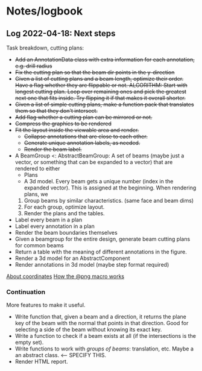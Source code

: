 # Notes/logbook

## Log 2022-04-18: Next steps

Task breakdown, cutting plans:

* ~~Add an AnnotationData class with extra information for each annotation, e.g. drill radius~~
* ~~Fix the cutting plan so that the beam dir points in the y-direction~~
* ~~Given a list of cutting plans and a beam length, optimize their order. Have a flag whether they are flippable or not.
  ALGORITHM: Start with longest cutting plan. Loop over remaining ones and pick the greatest next one that fits inside.
  Try flipping it if that makes it overall shorter.~~
* ~~Given a list of simple cutting plans, make a function pack that translates them so that they don't intersect.~~
* ~~Add flag whether a cutting plan can be mirrored or not.~~
* ~~Compress the graphics to be rendered~~
* ~~Fit the layout inside the viewable area and render.~~
  - ~~Collapse annotations that are close to each other.~~
  - ~~Generate unique annotation labels, as needed.~~
  - ~~Render the beam label.~~
* A BeamGroup <: AbstractBeamGroup: A set of beams (maybe just a vector, or something that can be expanded to a vector)
  that are rendered to either 
  - Plans
  - A 3d model.
  Every beam gets a unique number (index in the expanded vector). This is assigned at the beginning.
  When rendering plans, we
  1. Group beams by similar characteristics. (same face and beam dims)
  2. For each group, optimize layout.
  3. Render the plans and the tables.
* Label every beam in a plan
* Label every annotation in a plan
* Render the beam boundaries themselves
* Given a beamgroup for the entire design, generate beam cutting plans for common beams
* Return a table with the meaning of different annotations in the figure.
* Render a 3d model for an AbstractComponent
* Render annotations in 3d model (maybe step format required)

[About coordinates](https://juliagraphics.github.io/Luxor.jl/stable/explanation/basics/)
[How the @png macro works](https://juliagraphics.github.io/Luxor.jl/stable/tutorial/basictutorial/#What-you-need)

### Continuation

More features to make it useful.

* Write function that, given a beam and a direction, it returns the plane key of the beam with the normal that points in that direction. Good for selecting a side of the beam without knowing its exact key.
* Write a function to check if a beam exists at all (if the intersections is the empty set).
* Write functions to work with *groups of beams*: translation, etc. Maybe a an abstract class. <-- SPECIFY THIS.
* Render HTML report.
